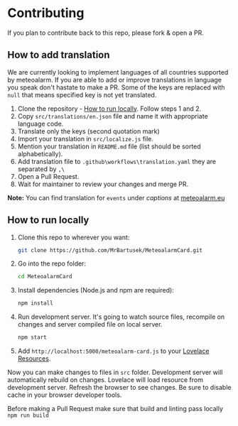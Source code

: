 # Contributing

If you plan to contribute back to this repo, please fork & open a PR.

## How to add translation

We are currently looking to implement languages of all countries supported by meteoalarm. If you are able to add or improve translations in language you speak don't hastate to make a PR. Some of the keys are replaced with `null` that means specified key is not yet translated.

1. Clone the repository - [How to run locally](#How-to-run-locally). Follow steps 1 and 2.
2. Copy `src/translations/en.json` file and name it with appropriate language code.
3. Translate only the keys (second quotation mark)
4. Import your translation in `src/localize.js` file.
5. Mention your translation in `README.md` file (list should be sorted alphabetically).
6. Add translation file to `.github\workflows\translation.yaml` they are separated by `,\`
7. Open a Pull Request.
8. Wait for maintainer to review your changes and merge PR.

**Note:** You can find translation for `events` under _captions_ at [meteoalarm.eu](https://www.meteoalarm.eu)

## How to run locally

1. Clone this repo to wherever you want:
   ```sh
   git clone https://github.com/MrBartusek/MeteoalarmCard.git
   ```
2. Go into the repo folder:
   ```sh
   cd MeteoalarmCard
   ```
3. Install dependencies (Node.js and npm are required):
   ```sh
   npm install
   ```
4. Run development server. It's going to watch source files, recompile on changes and server compiled file on local server.
   ```sh
   npm start
   ```
5. Add `http://localhost:5000/meteoalarm-card.js` to your [Lovelace Resources](https://my.home-assistant.io/redirect/lovelace_resources/).

Now you can make changes to files in `src` folder. Development server will automatically rebuild on changes. Lovelace will load resource from development server. Refresh the browser to see changes. Be sure to disable cache in your browser developer tools.

Before making a Pull Request make sure that build and linting pass locally `npm run build`
